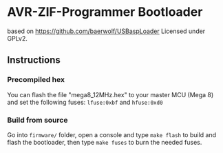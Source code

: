 # AVR-ZIF-Programmer Bootloader

based on https://github.com/baerwolf/USBaspLoader
Licensed under GPLv2.

## Instructions
### Precompiled hex
You can flash the file "mega8_12MHz.hex" to your master MCU (Mega 8) and set the following fuses: `lfuse:0xbf` and `hfuse:0xd0`
### Build from source
Go into `firmware/` folder, open a console and type `make flash` to build and flash the bootloader, then type `make fuses` to burn the needed fuses.
